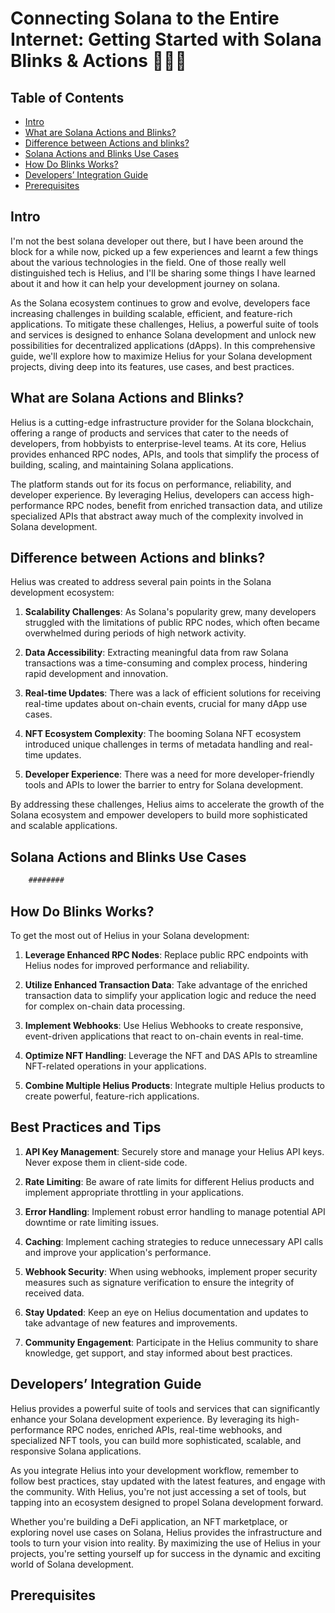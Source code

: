 # Connecting Solana to the Entire Internet: Getting Started with Solana Blinks & Actions 👨🏾‍💻


## Table of Contents
- [Intro](#intro)
- [What are Solana Actions and Blinks?](#what-are-solana-actions-and-blinks)
- [Difference between Actions and blinks?](#difference-between-Actions-and-blinks)
- [Solana Actions and Blinks Use Cases](#solana-actions-and-blinks-use-cases)
- [How Do Blinks Works?](#how-do-blinks-works)
- [Developers’ Integration Guide](#developers-integration-guide)
- [Prerequisites](#prerequisites)

## Intro

I'm not the best solana developer out there, but I have been around the block for a while now, picked up a few experiences and learnt a few things about the various technologies in the field. One of those really well distinguished tech is Helius, and I'll be sharing some things I have learned about it and how it can help your development journey on solana. 

As the Solana ecosystem continues to grow and evolve, developers face increasing challenges in building scalable, efficient, and feature-rich applications. To mitigate these challenges, Helius, a powerful suite of tools and services is designed to enhance Solana development and unlock new possibilities for decentralized applications (dApps). In this comprehensive guide, we'll explore how to maximize Helius for your Solana development projects, diving deep into its features, use cases, and best practices.

## What are Solana Actions and Blinks?

Helius is a cutting-edge infrastructure provider for the Solana blockchain, offering a range of products and services that cater to the needs of developers, from hobbyists to enterprise-level teams. At its core, Helius provides enhanced RPC nodes, APIs, and tools that simplify the process of building, scaling, and maintaining Solana applications.

The platform stands out for its focus on performance, reliability, and developer experience. By leveraging Helius, developers can access high-performance RPC nodes, benefit from enriched transaction data, and utilize specialized APIs that abstract away much of the complexity involved in Solana development.

## Difference between Actions and blinks?

Helius was created to address several pain points in the Solana development ecosystem:

1. **Scalability Challenges**: As Solana's popularity grew, many developers struggled with the limitations of public RPC nodes, which often became overwhelmed during periods of high network activity.

2. **Data Accessibility**: Extracting meaningful data from raw Solana transactions was a time-consuming and complex process, hindering rapid development and innovation.

3. **Real-time Updates**: There was a lack of efficient solutions for receiving real-time updates about on-chain events, crucial for many dApp use cases.

4. **NFT Ecosystem Complexity**: The booming Solana NFT ecosystem introduced unique challenges in terms of metadata handling and real-time updates.

5. **Developer Experience**: There was a need for more developer-friendly tools and APIs to lower the barrier to entry for Solana development.

By addressing these challenges, Helius aims to accelerate the growth of the Solana ecosystem and empower developers to build more sophisticated and scalable applications.

## Solana Actions and Blinks Use Cases


```javascript
    ########
```

## How Do Blinks Works?

To get the most out of Helius in your Solana development:

1. **Leverage Enhanced RPC Nodes**: Replace public RPC endpoints with Helius nodes for improved performance and reliability.

2. **Utilize Enhanced Transaction Data**: Take advantage of the enriched transaction data to simplify your application logic and reduce the need for complex on-chain data processing.

3. **Implement Webhooks**: Use Helius Webhooks to create responsive, event-driven applications that react to on-chain events in real-time.

4. **Optimize NFT Handling**: Leverage the NFT and DAS APIs to streamline NFT-related operations in your applications.

5. **Combine Multiple Helius Products**: Integrate multiple Helius products to create powerful, feature-rich applications.

## Best Practices and Tips

1. **API Key Management**: Securely store and manage your Helius API keys. Never expose them in client-side code.

2. **Rate Limiting**: Be aware of rate limits for different Helius products and implement appropriate throttling in your applications.

3. **Error Handling**: Implement robust error handling to manage potential API downtime or rate limiting issues.

4. **Caching**: Implement caching strategies to reduce unnecessary API calls and improve your application's performance.

5. **Webhook Security**: When using webhooks, implement proper security measures such as signature verification to ensure the integrity of received data.

6. **Stay Updated**: Keep an eye on Helius documentation and updates to take advantage of new features and improvements.

7. **Community Engagement**: Participate in the Helius community to share knowledge, get support, and stay informed about best practices.

## Developers’ Integration Guide

Helius provides a powerful suite of tools and services that can significantly enhance your Solana development experience. By leveraging its high-performance RPC nodes, enriched APIs, real-time webhooks, and specialized NFT tools, you can build more sophisticated, scalable, and responsive Solana applications.

As you integrate Helius into your development workflow, remember to follow best practices, stay updated with the latest features, and engage with the community. With Helius, you're not just accessing a set of tools, but tapping into an ecosystem designed to propel Solana development forward.

Whether you're building a DeFi application, an NFT marketplace, or exploring novel use cases on Solana, Helius provides the infrastructure and tools to turn your vision into reality. By maximizing the use of Helius in your projects, you're setting yourself up for success in the dynamic and exciting world of Solana development.

## Prerequisites
